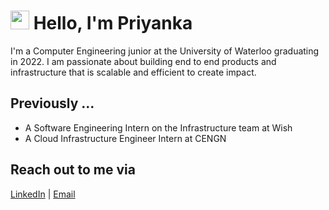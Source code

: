 # <img src="https://raw.githubusercontent.com/MartinHeinz/MartinHeinz/master/wave.gif" width="30px"> Hello, I'm Priyanka 

I'm a Computer Engineering junior at the University of Waterloo graduating in 2022. I am passionate about building end to end products and infrastructure that is scalable and efficient to create impact. 

## Previously ...
- A Software Engineering Intern on the Infrastructure team at Wish
- A Cloud Infrastructure Engineer Intern at CENGN

## Reach out to me via
[LinkedIn](https://www.linkedin.com/in/priyanka-h/) | [Email](priyankahariharan421@gmail.com)

<!--
**PriyankaH21/PriyankaH21** is a ✨ _special_ ✨ repository because its `README.md` (this file) appears on your GitHub profile.

Here are some ideas to get you started:

- 🔭 I’m currently working on ...
- 🌱 I’m currently learning ...
- 👯 I’m looking to collaborate on ...
- 🤔 I’m looking for help with ...
- 💬 Ask me about ...
- 📫 How to reach me: ...
- 😄 Pronouns: ...
- ⚡ Fun fact: ...
-->
